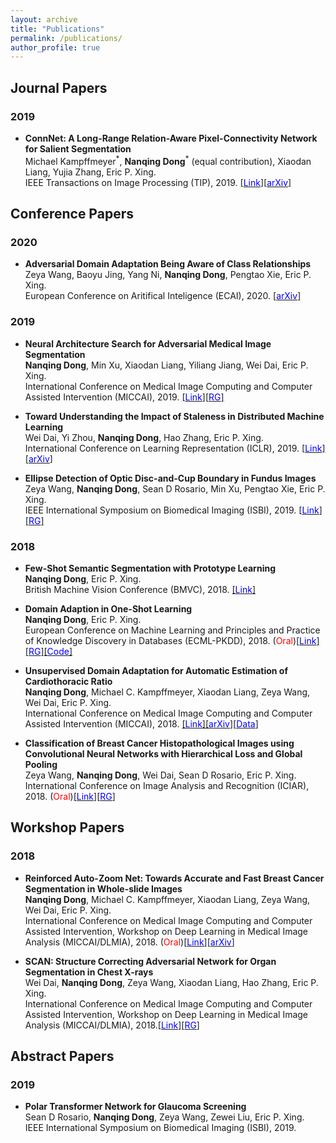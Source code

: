 ```yaml
---
layout: archive
title: "Publications"
permalink: /publications/
author_profile: true
---
```


<!-- ## Tech Reports -->


## Journal Papers
### 2019
* **ConnNet: A Long-Range Relation-Aware Pixel-Connectivity Network for Salient Segmentation**  
  Michael Kampffmeyer<sup>\*</sup>, **Nanqing Dong**<sup>\*</sup> (equal contribution), Xiaodan Liang, Yujia Zhang, Eric P. Xing.  
  IEEE Transactions on Image Processing (TIP), 2019. [[<span style="color:blue">Link</span>]](https://ieeexplore.ieee.org/document/8576646)[[<span style="color:blue">arXiv</span>]](https://arxiv.org/pdf/1804.07836.pdf)

## Conference Papers
### 2020
* **Adversarial Domain Adaptation Being Aware of Class Relationships**   
  Zeya Wang, Baoyu Jing, Yang Ni, **Nanqing Dong**, Pengtao Xie, Eric P. Xing.  
  European Conference on Aritifical Inteligence (ECAI), 2020. [[<span style="color:blue">arXiv</span>]](https://arxiv.org/pdf/1905.11931.pdf)
  
### 2019
* **Neural Architecture Search for Adversarial Medical Image Segmentation**  
  **Nanqing Dong**, Min Xu, Xiaodan Liang, Yiliang Jiang, Wei Dai, Eric P. Xing.  
  International Conference on Medical Image Computing and Computer Assisted Intervention (MICCAI), 2019. [[<span style="color:blue">Link</span>]](https://link.springer.com/chapter/10.1007%2F978-3-030-32226-7_92)[[<span style="color:blue">RG</span>]](https://www.researchgate.net/publication/336474639_Neural_Architecture_Search_for_Adversarial_Medical_Image_Segmentation)  
   
* **Toward Understanding the Impact of Staleness in Distributed Machine Learning**  
  Wei Dai, Yi Zhou, **Nanqing Dong**, Hao Zhang, Eric P. Xing.  
  International Conference on Learning Representation (ICLR), 2019. [[<span style="color:blue">Link</span>]](https://openreview.net/forum?id=BylQV305YQ)[[<span style="color:blue">arXiv</span>]](https://arxiv.org/pdf/1810.03264.pdf)

* **Ellipse Detection of Optic Disc-and-Cup Boundary in Fundus Images**  
  Zeya Wang, **Nanqing Dong**, Sean D Rosario, Min Xu, Pengtao Xie, Eric P. Xing.  
  IEEE International Symposium on Biomedical Imaging (ISBI), 2019. [[<span style="color:blue">Link</span>]](https://ieeexplore.ieee.org/document/8759173)[[<span style="color:blue">RG</span>]](https://www.researchgate.net/publication/334428109_Ellipse_Detection_of_Optic_Disc-and-Cup_Boundary_in_Fundus_Images)

### 2018
* **Few-Shot Semantic Segmentation with Prototype Learning**  
  **Nanqing Dong**, Eric P. Xing.  
  British Machine Vision Conference (BMVC), 2018. [[<span style="color:blue">Link</span>]](http://bmvc2018.org/contents/papers/0255.pdf)

* **Domain Adaption in One-Shot Learning**  
  **Nanqing Dong**, Eric P. Xing.  
  European Conference on Machine Learning and Principles and Practice of Knowledge Discovery in Databases (ECML-PKDD), 2018. (<span style="color:red">Oral</span>)[[<span style="color:blue">Link</span>]](https://link.springer.com/chapter/10.1007/978-3-030-10925-7_35)[[<span style="color:blue">RG</span>]](https://www.researchgate.net/publication/330462398_Domain_Adaption_in_One-Shot_Learning)[[<span style="color:blue">Code</span>]](https://github.com/leonndong/DAOSL)

* **Unsupervised Domain Adaptation for Automatic Estimation of Cardiothoracic Ratio**  
  **Nanqing Dong**, Michael C. Kampffmeyer, Xiaodan Liang, Zeya Wang, Wei Dai, Eric P. Xing.  
  International Conference on Medical Image Computing and Computer Assisted Intervention (MICCAI), 2018. [[<span style="color:blue">Link</span>]](https://link.springer.com/chapter/10.1007/978-3-030-00934-2_61)[[<span style="color:blue">arXiv</span>]](https://arxiv.org/pdf/1807.03434.pdf)[[<span style="color:blue">Data</span>]](https://drive.google.com/open?id=1RFz7GUeHx2dVMI3CWURb-aM6iUfSE5Fa)

* **Classification of Breast Cancer Histopathological Images using Convolutional Neural Networks with Hierarchical Loss and Global Pooling**  
  Zeya Wang, **Nanqing Dong**, Wei Dai, Sean D Rosario, Eric P. Xing.  
  International Conference on Image Analysis and Recognition (ICIAR), 2018. (<span style="color:red">Oral</span>)[[<span style="color:blue">Link</span>]](https://link.springer.com/chapter/10.1007/978-3-319-93000-8_84)[[<span style="color:blue">RG</span>]](https://www.researchgate.net/publication/325574618_Classification_of_Breast_Cancer_Histopathological_Images_using_Convolutional_Neural_Networks_with_Hierarchical_Loss_and_Global_Pooling)

## Workshop Papers
### 2018
* **Reinforced Auto-Zoom Net: Towards Accurate and Fast Breast Cancer Segmentation in Whole-slide Images**  
  **Nanqing Dong**, Michael C. Kampffmeyer, Xiaodan Liang, Zeya Wang, Wei Dai, Eric P. Xing.  
  International Conference on Medical Image Computing and Computer Assisted Intervention, Workshop on Deep Learning in Medical Image Analysis (MICCAI/DLMIA), 2018. (<span style="color:red">Oral</span>)[[<span style="color:blue">Link</span>]](https://link.springer.com/chapter/10.1007/978-3-030-00889-5_36)[[<span style="color:blue">arXiv</span>]](https://arxiv.org/pdf/1807.11113.pdf)

* **SCAN: Structure Correcting Adversarial Network for Organ Segmentation in Chest X-rays**  
  Wei Dai, **Nanqing Dong**, Zeya Wang, Xiaodan Liang, Hao Zhang, Eric P. Xing.  
  International Conference on Medical Image Computing and Computer Assisted Intervention, Workshop on Deep Learning in Medical Image Analysis (MICCAI/DLMIA), 2018.[[<span style="color:blue">Link</span>]](https://link.springer.com/chapter/10.1007/978-3-030-00889-5_30)[[<span style="color:blue">RG</span>]](https://www.researchgate.net/publication/327749572_SCAN_Structure_Correcting_Adversarial_Network_for_Organ_Segmentation_in_Chest_X-Rays)

## Abstract Papers
### 2019
* **Polar Transformer Network for Glaucoma Screening**  
  Sean D Rosario, **Nanqing Dong**, Zeya Wang, Zewei Liu, Eric P. Xing.  
  IEEE International Symposium on Biomedical Imaging (ISBI), 2019.
